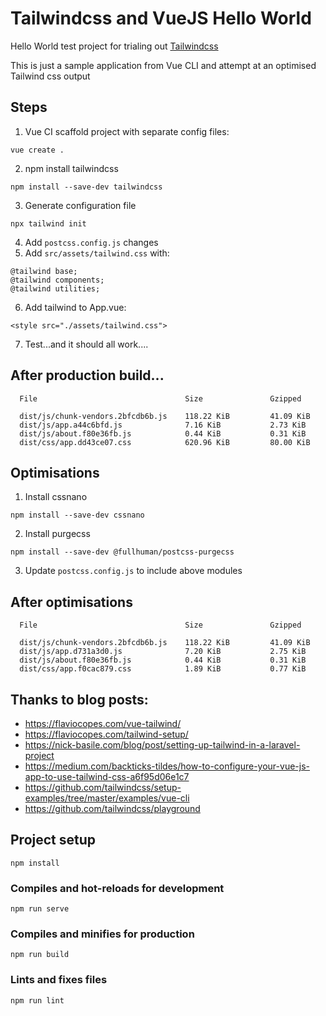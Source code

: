 # Tailwindcss and VueJS Hello World

Hello World test project for trialing out [Tailwindcss](https://tailwindcss.com)

This is just a sample application from Vue CLI and attempt at an optimised Tailwind css output

## Steps
1. Vue CI scaffold project with separate config files:
```
vue create .
```

2. npm install tailwindcss
```
npm install --save-dev tailwindcss
```

3. Generate configuration file
```
npx tailwind init
```

4. Add `postcss.config.js` changes
5. Add `src/assets/tailwind.css` with:
```
@tailwind base;
@tailwind components;
@tailwind utilities;
```

6. Add tailwind to App.vue:
```
<style src="./assets/tailwind.css">
```

7. Test...and it should all work....

## After production build...
```
  File                                 Size               Gzipped

  dist/js/chunk-vendors.2bfcdb6b.js    118.22 KiB         41.09 KiB
  dist/js/app.a44c6bfd.js              7.16 KiB           2.73 KiB
  dist/js/about.f80e36fb.js            0.44 KiB           0.31 KiB
  dist/css/app.dd43ce07.css            620.96 KiB         80.00 KiB
```

## Optimisations
1. Install cssnano
```
npm install --save-dev cssnano
```

2. Install purgecss
```
npm install --save-dev @fullhuman/postcss-purgecss
```

3. Update `postcss.config.js` to include above modules


## After optimisations
```
  File                                 Size               Gzipped
  
  dist/js/chunk-vendors.2bfcdb6b.js    118.22 KiB         41.09 KiB
  dist/js/app.d731a3d0.js              7.20 KiB           2.75 KiB
  dist/js/about.f80e36fb.js            0.44 KiB           0.31 KiB
  dist/css/app.f0cac879.css            1.89 KiB           0.77 KiB
```

## Thanks to blog posts:
- https://flaviocopes.com/vue-tailwind/
- https://flaviocopes.com/tailwind-setup/
- https://nick-basile.com/blog/post/setting-up-tailwind-in-a-laravel-project
- https://medium.com/backticks-tildes/how-to-configure-your-vue-js-app-to-use-tailwind-css-a6f95d06e1c7
- https://github.com/tailwindcss/setup-examples/tree/master/examples/vue-cli
- https://github.com/tailwindcss/playground

## Project setup
```
npm install
```

### Compiles and hot-reloads for development
```
npm run serve
```

### Compiles and minifies for production
```
npm run build
```

### Lints and fixes files
```
npm run lint
```
